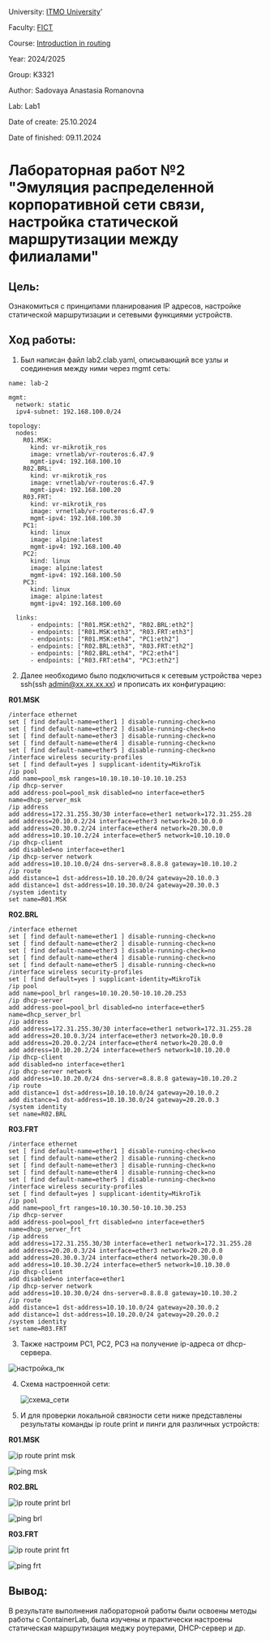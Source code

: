 
University: [ITMO University](https://itmo.ru/ru/)'

Faculty: [FICT](https://fict.itmo.ru)

Course: [Introduction in routing](https://github.com/itmo-ict-faculty/introduction-in-routing)

Year: 2024/2025

Group: K3321

Author: Sadovaya Anastasia Romanovna

Lab: Lab1

Date of create: 25.10.2024

Date of finished: 09.11.2024

# Лабораторная работ №2 "Эмуляция распределенной корпоративной сети связи, настройка статической маршрутизации между филиалами"


## Цель:

Ознакомиться с принципами планирования IP адресов, настройке статической маршрутизации и сетевыми функциями устройств.

## Ход работы:

1. Был написан файл lab2.clab.yaml, описывающий все узлы и соединения между ними через mgmt сеть:

```
name: lab-2

mgmt:
  network: static
  ipv4-subnet: 192.168.100.0/24

topology:
  nodes:
    R01.MSK:
      kind: vr-mikrotik_ros
      image: vrnetlab/vr-routeros:6.47.9
      mgmt-ipv4: 192.168.100.10
    R02.BRL:
      kind: vr-mikrotik_ros
      image: vrnetlab/vr-routeros:6.47.9
      mgmt-ipv4: 192.168.100.20
    R03.FRT:
      kind: vr-mikrotik_ros
      image: vrnetlab/vr-routeros:6.47.9
      mgmt-ipv4: 192.168.100.30
    PC1:
      kind: linux
      image: alpine:latest
      mgmt-ipv4: 192.168.100.40
    PC2:
      kind: linux
      image: alpine:latest
      mgmt-ipv4: 192.168.100.50
    PC3:
      kind: linux
      image: alpine:latest
      mgmt-ipv4: 192.168.100.60

  links:
      - endpoints: ["R01.MSK:eth2", "R02.BRL:eth2"]
      - endpoints: ["R01.MSK:eth3", "R03.FRT:eth3"]
      - endpoints: ["R01.MSK:eth4", "PC1:eth2"]
      - endpoints: ["R02.BRL:eth3", "R03.FRT:eth2"]
      - endpoints: ["R02.BRL:eth4", "PC2:eth4"]
      - endpoints: ["R03.FRT:eth4", "PC3:eth2"]
```
2. Далее необходимо было подключиться к сетевым устройства через ssh(ssh admin@xx.xx.xx.xx) и прописать их конфигурацию:

**R01.MSK**

```
/interface ethernet
set [ find default-name=ether1 ] disable-running-check=no
set [ find default-name=ether2 ] disable-running-check=no
set [ find default-name=ether3 ] disable-running-check=no
set [ find default-name=ether4 ] disable-running-check=no
set [ find default-name=ether5 ] disable-running-check=no
/interface wireless security-profiles
set [ find default=yes ] supplicant-identity=MikroTik
/ip pool
add name=pool_msk ranges=10.10.10.10-10.10.10.253
/ip dhcp-server
add address-pool=pool_msk disabled=no interface=ether5 name=dhcp_server_msk
/ip address
add address=172.31.255.30/30 interface=ether1 network=172.31.255.28
add address=20.10.0.2/24 interface=ether3 network=20.10.0.0
add address=20.30.0.2/24 interface=ether4 network=20.30.0.0
add address=10.10.10.2/24 interface=ether5 network=10.10.10.0
/ip dhcp-client
add disabled=no interface=ether1
/ip dhcp-server network
add address=10.10.10.0/24 dns-server=8.8.8.8 gateway=10.10.10.2
/ip route
add distance=1 dst-address=10.10.20.0/24 gateway=20.10.0.3
add distance=1 dst-address=10.10.30.0/24 gateway=20.30.0.3
/system identity
set name=R01.MSK
```

**R02.BRL**

```
/interface ethernet
set [ find default-name=ether1 ] disable-running-check=no
set [ find default-name=ether2 ] disable-running-check=no
set [ find default-name=ether3 ] disable-running-check=no
set [ find default-name=ether4 ] disable-running-check=no
set [ find default-name=ether5 ] disable-running-check=no
/interface wireless security-profiles
set [ find default=yes ] supplicant-identity=MikroTik
/ip pool
add name=pool_brl ranges=10.10.20.50-10.10.20.253
/ip dhcp-server
add address-pool=pool_brl disabled=no interface=ether5 name=dhcp_server_brl
/ip address
add address=172.31.255.30/30 interface=ether1 network=172.31.255.28
add address=20.10.0.3/24 interface=ether3 network=20.10.0.0
add address=20.20.0.2/24 interface=ether4 network=20.20.0.0
add address=10.10.20.2/24 interface=ether5 network=10.10.20.0
/ip dhcp-client
add disabled=no interface=ether1
/ip dhcp-server network
add address=10.10.20.0/24 dns-server=8.8.8.8 gateway=10.10.20.2
/ip route
add distance=1 dst-address=10.10.10.0/24 gateway=20.10.0.2
add distance=1 dst-address=10.10.30.0/24 gateway=20.20.0.3
/system identity
set name=R02.BRL
```

**R03.FRT**

```
/interface ethernet
set [ find default-name=ether1 ] disable-running-check=no
set [ find default-name=ether2 ] disable-running-check=no
set [ find default-name=ether3 ] disable-running-check=no
set [ find default-name=ether4 ] disable-running-check=no
set [ find default-name=ether5 ] disable-running-check=no
/interface wireless security-profiles
set [ find default=yes ] supplicant-identity=MikroTik
/ip pool
add name=pool_frt ranges=10.10.30.50-10.10.30.253
/ip dhcp-server
add address-pool=pool_frt disabled=no interface=ether5 name=dhcp_server_frt
/ip address
add address=172.31.255.30/30 interface=ether1 network=172.31.255.28
add address=20.20.0.3/24 interface=ether3 network=20.20.0.0
add address=20.30.0.3/24 interface=ether4 network=20.30.0.0
add address=10.10.30.2/24 interface=ether5 network=10.10.30.0
/ip dhcp-client
add disabled=no interface=ether1
/ip dhcp-server network
add address=10.10.30.0/24 dns-server=8.8.8.8 gateway=10.10.30.2
/ip route
add distance=1 dst-address=10.10.10.0/24 gateway=20.30.0.2
add distance=1 dst-address=10.10.20.0/24 gateway=20.20.0.2
/system identity
set name=R03.FRT
```

3. Также настроим PC1, PC2, PC3 на получение ip-адреса от dhcp-сервера.

![настройка_пк](https://github.com/sadnastya/2023_2024-introduction_in_routing-k3321-sadovaya_a_r/blob/main/lab2/images/ip_dhcp_pc.png)

4. Схема настроенной сети:
   
   ![схема_сети](https://github.com/sadnastya/2023_2024-introduction_in_routing-k3321-sadovaya_a_r/blob/main/lab2/images/schema_lab2.png)
   
5. И для проверки локальной связности сети ниже представлены результаты команды ip route print и пинги для различных устройств:

**R01.MSK**

![ip route print msk](https://github.com/sadnastya/2023_2024-introduction_in_routing-k3321-sadovaya_a_r/blob/main/lab2/images/msk_ping.png)

![ping msk](https://github.com/sadnastya/2023_2024-introduction_in_routing-k3321-sadovaya_a_r/blob/main/lab2/images/msk_route.png)

**R02.BRL**

![ip route print brl](https://github.com/sadnastya/2023_2024-introduction_in_routing-k3321-sadovaya_a_r/blob/main/lab2/images/brl_ping.png)

![ping brl](https://github.com/sadnastya/2023_2024-introduction_in_routing-k3321-sadovaya_a_r/blob/main/lab2/images/brl_route.png)

**R03.FRT**

![ip route print frt](https://github.com/sadnastya/2023_2024-introduction_in_routing-k3321-sadovaya_a_r/blob/main/lab2/images/frt_ping.png)

![ping frt](https://github.com/sadnastya/2023_2024-introduction_in_routing-k3321-sadovaya_a_r/blob/main/lab2/images/frt_route.png)


## Вывод:

В результате выполнения лабораторной работы были освоены методы работы с ContainerLab, была изучены и практически настроены статическая маршрутизация меджу роутерами, DHCP-сервер и др.